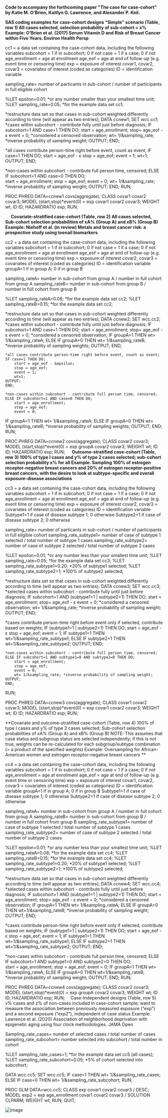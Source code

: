 **Code to accompany the forthcoming paper "The case for case-cohort" by Katie M. O’Brien, Kaitlyn G. Lawrence, and Alexander P. Keil.**

**SAS coding examples for case-cohort designs
“Simple” scenario (Table, row 1) All cases selected, selection probability of sub-cohort = x%
Example: O’Brien et al. (2017) Serum Vitamin D and Risk of Breast Cancer within Five Years. Environ Health Persp**

cc1 = a data set containing the case-cohort data, including the following variables
	subcohort = 1 if in subcohort; 0 if not
	case = 1 if a case; 0 if not
	age_enrollment = age at enrollment
	age_eof = age at end of follow-up (e.g. event time or censoring time)
	exp = exposure of interest
	covar1, covar2, covar3 = covariates of interest (coded as categories)
	ID = identification variable

sampling_rate= number of particants in sub-cohort / number of participants in full eligible cohort

%LET epsilon=0.01; *or any number smaller than your smallest time unit;
%LET sampling_rate=0.05; *for the example data set cc1;

*restructure data set so that cases in sub-cohort weighted differently according to time (will appear as two entries);
DATA ccnew1;
	SET wcc.cc1;
*cases within subcohort - contribute fully until just before diagnosis;
	IF subcohort=1 AND case=1 THEN DO; 
		start = age_enrollment;
		stop= age_eof - &epsilon; 
		event = 0; *considered a censored observation;
	wt= 1/&sampling_rate; *inverse probability of sampling weight;
	OUTPUT;
	END;

*all cases contribute person-time right before event, count as event;
	IF case=1 THEN DO; 
		start = age_eof - &epsilon; 
		stop = age_eof;
		event = 1;
		wt=1;
	OUTPUT;
	END;

*non-cases within subcohort - contribute full person time, censored;
	ELSE IF subcohort=1 AND case=0 THEN DO;  
		start = age_enrollment;
		stop = age_eof;
		event = 0;
	wt= 1/&sampling_rate; 
*inverse probability of sampling weight;
	OUTPUT; 
	END;
RUN;

PROC PHREG DATA=ccnew1 covs(aggregate);
	CLASS covar1 covar2 covar3;
	MODEL (start,stop)*event(0) = exp covar1 covar2 covar3;
	WEIGHT wt;
	ID ID;
	HAZARDRATIO exp;
RUN;

 
**Covariate-stratified case-cohort (Table, row 2) All cases selected, Sub-cohort selection probabilities of xA% (Group A) and xB% (Group B)
Example: Niehoff et al. (in review) Metals and breast cancer risk: a prospective study using toenail biomarkers**

cc2 = a data set containing the case-cohort data, including the following variables
	subcohort = 1 if in subcohort; 0 if not
	case = 1 if a case; 0 if not
	age_enrollment = age at enrollment
	age_eof = age at end of follow-up (e.g. event time or censoring time)
	exp = exposure of interest
	covar2, covar3 = covariates of interest (coded as categories)
	ID = identification variable
	groupA=1 if in group A; 0 if in group B

sampling_rateA= number in sub-cohort from group A / number in full cohort from group A
sampling_rateB= number in sub-cohort from group B / number in full cohort from group B

%LET sampling_rateA=0.08; *for the example data set cc2;
%LET sampling_rateB=0.15; *for the example data set cc2;

*restructure data set so that cases in sub-cohort weighted differently according to time (will appear as two entries);
DATA ccnew2;
	SET wcc.cc2;
*cases within subcohort - contribute fully until just before diagnosis;
	IF subcohort=1 AND case=1 THEN DO; 
		start = age_enrollment;
		stop= age_eof - &epsilon; 
		event = 0; *considered a censored observation;
	IF groupA=1 THEN wt= 1/&sampling_rateA; 
	ELSE IF groupA=0 THEN wt= 1/&sampling_rateB;
*inverse probability of sampling weights;
	OUTPUT;
	END;

	*all cases contribute person-time right before event, count as event;
	IF case=1 THEN DO; 
		start = age_eof - &epsilon; 
		stop = age_eof;
		event = 1;
		wt=1;
	OUTPUT;
	END;

	*non-cases within subcohort - contribute full person time, censored;
	ELSE IF subcohort=1 AND case=0 THEN DO;  
		start = age_enrollment;
		stop = age_eof;
		event = 0;
IF groupA=1 THEN wt= 1/&sampling_rateA; 
ELSE IF groupA=0 THEN wt= 1/&sampling_rateB;
*inverse probability of sampling weights;
	OUTPUT; 
	END;
RUN;

PROC PHREG DATA=ccnew2 covs(aggregate);
	CLASS covar2 covar3;
	MODEL (start,stop)*event(0) = exp groupA covar2 covar3;
	WEIGHT wt;
	ID ID;
	HAZARDRATIO exp;
RUN;
 
**Outcome-stratified case-cohort (Table, row 3) 100% of type I cases and y% of type 2 cases selected; sub-cohort selection probability x% for all
Example: Sampling 100% of estrogen receptor-negative breast cancers and 20% of estrogen receptor-positive breast cancers, with the desire to look at subtype-specific and overall exposure-disease associations**

cc3 = a data set containing the case-cohort data, including the following variables
	subcohort = 1 if in subcohort; 0 if not
	case = 1 if a case; 0 if not
	age_enrollment = age at enrollment
	age_eof = age at end of follow-up (e.g. event time or censoring time)
	exp = exposure of interest
	covar2, covar3 = covariates of interest (coded as categories)
	ID = identification variable
	Subtype1=1 if case of disease subtype 1; 0 otherwise
	Subtype2=1 if case of disease subtype 2; 0 otherwise

sampling_rate= number of particants in sub-cohort / number of participants in full eligible cohort
sampling_rate_subtype1= number of case of subtype 1 selected / total number of subtype 1 cases
sampling_rate_subtype2= number of case of subtype 2 selected / total number of subtype 2 cases

%LET epsilon=0.01; *or any number less than your smallest time unit;
%LET sampling_rate=0.05; *for the example data set cc3;
%LET sampling_rate_subtype1=0.20; *20% of subtype1 selected;
%LET sampling_rate_subtype2=1; *100% of subtype2 selected;

*restructure data set so that cases in sub-cohort weighted differently according to time (will appear as two entries);
DATA ccnew3;
	SET wcc.cc3;
*selected cases within subcohort - contribute fully until just before diagnosis;
	IF subcohort=1 AND (subtype1=1 | subtype2=1) THEN DO; 
		start = age_enrollment;
		stop= age_eof - &epsilon; 
		event = 0; *considered a censored observation;
		wt= 1/&sampling_rate; 
*inverse probability of sampling weight;
	OUTPUT;
	END;

*cases contribute person-time right before event only if selected, contribute based on weights;
	IF (subtype1=1 | subtype2=1) THEN DO; 
		start = age_eof - &epsilon; 
		stop = age_eof;
		event = 1;
		IF subtype1=1 THEN wt=1/&sampling_rate_subtype1;
			ELSE IF subtype2=1 THEN wt=1/&sampling_rate_subtype2;
	OUTPUT;
	END;

	*non-cases within subcohort - contribute full person time, censored;
	ELSE IF subcohort=1 AND subtype1=0 AND subtype2=0 THEN DO;  
		start = age_enrollment;
		stop = age_eof;
		event = 0;
		wt= 1/&sampling_rate; *inverse probability of sampling weight;
	OUTPUT; 
	END;
RUN;

PROC PHREG DATA=ccnew3 covs(aggregate);
	CLASS covar1 covar2 covar3;
	MODEL (start,stop)*event(0) = exp covar1 covar2 covar3;
	WEIGHT wt;
	ID ID;
	HAZARDRATIO exp;
RUN; 

**Covariate and outcome-stratified case-cohort (Table, row 4) 100% of type I cases and y% of type 2 cases selected; Sub-cohort selection probabilities of xA% (Group A) and xB% (Group B)
NOTE: This assumes that case status and subgroup status are selected independently; if this is not true, weights can be re-calculated for each subgroup/subtype combination (= a product of the specified weights)
Example: Oversampling for African-American women and estrogen receptor-negative breast cancers **

cc4 = a data set containing the case-cohort data, including the following variables
	subcohort = 1 if in subcohort; 0 if not
	case = 1 if a case; 0 if not
	age_enrollment = age at enrollment
	age_eof = age at end of follow-up (e.g. event time or censoring time)
	exp = exposure of interest
	covar1, covar2, covar3 = covariates of interest (coded as categories)
	ID = identification variable
groupA=1 if in group A; 0 if in group B
	Subtype1=1 if case of disease subtype 1; 0 otherwise
	Subtype2=1 if case of disease subtype 2; 0 otherwise

sampling_rateA= number in sub-cohort from group A / number in full cohort from group A
sampling_rateB= number in sub-cohort from group B / number in full cohort from group B
sampling_rate_subtype1= number of case of subtype 1 selected / total number of subtype 1 cases
sampling_rate_subtype2= number of case of subtype 2 selected / total number of subtype 2 cases

%LET epsilon=0.01; *or any number less than your smallest time unit;
%LET sampling_rateA=0.08; *for the example data set cc4;
%LET sampling_rateB=0.15; *for the example data set cc4;
%LET sampling_rate_subtype1=0.20; *20% of subtype1 selected;
%LET sampling_rate_subtype2=1; *100% of subtype2 selected;

*restructure data set so that cases in sub-cohort weighted differently according to time (will appear as two entries);
DATA ccnew4;
	SET wcc.cc4;
*selected cases within subcohort - contribute fully until just before diagnosis;
	IF subcohort=1 AND (subtype1=1 | subtype2=1) THEN DO; 
		start = age_enrollment;
		stop= age_eof - &epsilon; 
		event = 0; *considered a censored observation;
		IF groupA=1 THEN wt= 1/&sampling_rateA; 
			ELSE IF groupA=0 THEN wt=1/&sampling_rateB; 
		*inverse probability of sampling weight;
	OUTPUT;
	END;

*cases contribute person-time right before event only if selected, contribute based on weights;
	IF (subtype1=1 | subtype2=1) THEN DO; 
		start = age_eof - &epsilon; 
		stop = age_eof;
		event = 1;
		IF subtype1=1 THEN wt=1/&sampling_rate_subtype1;
			ELSE IF subtype2=1 THEN wt=1/&sampling_rate_subtype2;
	OUTPUT;
	END;

*non-cases within subcohort - contribute full person time, censored;
	ELSE IF subcohort=1 AND subtype1=0 AND subtype2=0 THEN DO;  
		start = age_enrollment;
		stop = age_eof;
		event = 0;
		IF groupA=1 THEN wt= 1/&sampling_rateA; 
			ELSE IF groupA=0 THEN wt=1/&sampling_rateB; 
		*inverse probability of sampling weight;
	OUTPUT; 
	END;
RUN;

PROC PHREG DATA=ccnew4 covs(aggregate);
	CLASS covar2 covar3;
	MODEL (start,stop)*event(0) = exp groupA covar2 covar3;
	WEIGHT wt;
	ID ID;
	HAZARDRATIO exp;
RUN; 
Case-independent designs (Table, row 5) v% cases and z% of non-cases included in case-cohort sample; want to measure the association between previously measured exposure (“exp”) and a second exposure (“exp2”), independent of case status
Example: Lawrence et al. (2020) Association of neighborhood deprivation with epigenetic aging using four clock methodologies. JAMA Open

Sampling_rate_cases= number of selected cases / total number of cases
sampling_rate_subcohort= number selected into subcohort / total number in cohort


%LET sampling_rate_cases=1; *for the example data set cc5 (all cases);
%LET sampling_rate_subcohort=0.05; *5% of cohort selected into subcohort;

DATA wcc.cc5;
	SET wcc.cc5;
	IF case=1 THEN wt= 1/&sampling_rate_cases; 
		ELSE IF case=0 THEN wt= 1/&sampling_rate_subcohort; 
RUN;

PROC GLM DATA=wcc.cc5;
	CLASS exp covar1 covar2 covar3 / DESC;
MODEL exp2 = exp age_enrollment covar1 covar2 covar3 / SOLUTION CLPARM;
	WEIGHT wt;
RUN;
QUIT;

![image](https://user-images.githubusercontent.com/82905845/115584816-16bb4600-a299-11eb-9167-74736fc2321c.png)
